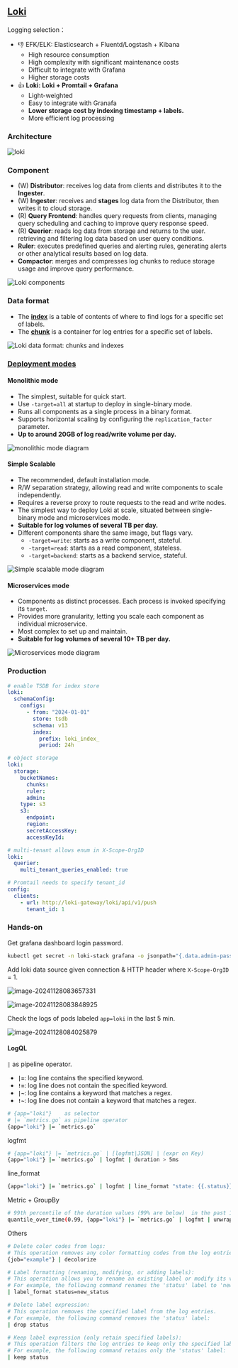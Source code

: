 ## [Loki](https://github.com/grafana/loki)

Logging selection：

- :thumbsdown: EFK/ELK: Elasticsearch + Fluentd/Logstash + Kibana
  - High resource consumption
  - High complexity with significant maintenance costs
  - Difficult to integrate with Grafana
  - Higher storage costs
- :thumbsup: **Loki: Loki + Promtail + Grafana**
  - Light-weighted
  - Easy to integrate with Granafa
  - **Lower storage cost by indexing timestamp + labels.**
  - More efficient log processing

### Architecture

![loki](Readme.assets/loki.png)

### Component

- (W) **Distributor**: receives log data from clients and distributes it to the **Ingester**.
- (W) **Ingester**: receives and **stages** log data from the Distributor, then writes it to cloud storage.
- (R) **Query Frontend**: handles query requests from clients, managing query scheduling and caching to improve query response speed.
- (R) **Querier**: reads log data from storage and returns to the user. retrieving and filtering log data based on user query conditions.
- **Ruler**: executes predefined queries and alerting rules, generating alerts or other analytical results based on log data.
- **Compactor**: merges and compresses log chunks to reduce storage usage and improve query performance.

![Loki components](https://grafana.com/docs/loki/latest/get-started/loki_architecture_components.svg)

### Data format

- The [**index**](https://grafana.com/docs/loki/latest/get-started/architecture/#index-format) is a table of contents of where to find logs for a specific set of labels.
- The [**chunk**](https://grafana.com/docs/loki/latest/get-started/architecture/#chunk-format) is a container for log entries for a specific set of labels.

![Loki data format: chunks and indexes](https://grafana.com/docs/loki/latest/get-started/chunks_diagram.png)

### [Deployment modes](https://grafana.com/docs/loki/latest/get-started/deployment-modes/)

#### Monolithic mode

- The simplest, suitable for quick start.
- Use `-target=all` at startup to deploy in single-binary mode.
- Runs all components as a single process in a binary format.
- Supports horizontal scaling by configuring the `replication_factor` parameter.
- **Up to around 20GB of log read/write volume per day.**

![monolithic mode diagram](https://grafana.com/docs/loki/latest/get-started/monolithic-mode.png)

#### Simple Scalable

- The recommended, default installation mode.
- R/W separation strategy, allowing read and write components to scale independently.
- Requires a reverse proxy to route requests to the read and write nodes.
- The simplest way to deploy Loki at scale, situated between single-binary mode and microservices mode.
- **Suitable for log volumes of several TB per day.**
- Different components share the same image, but flags vary.
  - `-target=write`: starts as a write component, stateful.
  - `-target=read`: starts as a read component, stateless.
  - `-target=backend`: starts as a backend service, stateful.

![Simple scalable mode diagram](https://grafana.com/docs/loki/latest/get-started/scalable-monolithic-mode.png)

#### Microservices mode

- Components as distinct processes. Each process is invoked specifying its `target`.
- Provides more granularity, letting you scale each component as individual microservice.
- Most complex to set up and maintain.
- **Suitable for log volumes of several 10+ TB per day.**

![Microservices mode diagram](https://grafana.com/docs/loki/latest/get-started/microservices-mode.png)

### Production

```yaml
# enable TSDB for index store
loki:
  schemaConfig:
    configs:
      - from: "2024-01-01"
        store: tsdb
        schema: v13
        index:
          prefix: loki_index_
          period: 24h
```

```yaml
# object storage
loki:
  storage:
    bucketNames:
      chunks:
      ruler: 
      admin: 
    type: s3
    s3:
      endpoint: 
      region: 
      secretAccessKey: 
      accessKeyId: 
```

```yaml
# multi-tenant allows enum in X-Scope-OrgID
loki:
  querier:
    multi_tenant_queries_enabled: true

# Promtail needs to specify tenant_id
config:
  clients:
    - url: http://loki-gateway/loki/api/v1/push
      tenant_id: 1
```

### Hands-on

Get grafana dashboard login password.

```bash
kubectl get secret -n loki-stack grafana -o jsonpath="{.data.admin-password}" | base64 -d; echo
```

Add loki data source given connection & HTTP header where `X-Scope-OrgID` = 1.

![image-20241128083657331](Readme.assets/image-20241128083657331.png)

![image-20241128083848925](Readme.assets/image-20241128083848925.png)

Check the logs of pods labeled `app=loki` in the last 5 min.

![image-20241128084025879](Readme.assets/image-20241128084025879.png)

#### LogQL

`|` as pipeline operator.

- **`|=`**: log line contains the specified keyword.
- **`!=`**: log line does not contain the specified keyword.
- **`|~`**: log line contains a keyword that matches a regex.
- **`!~`**: log line does not contain a keyword that matches a regex.

```bash
# {app="loki"}    as selector
# |= `metrics.go` as pipeline operator
{app="loki"} |= `metrics.go`
```

logfmt

```bash
# {app="loki"} |= `metrics.go` | [logfmt|JSON] | (expr on Key)
{app="loki"} |= `metrics.go` | logfmt | duration > 5ms
```

line_format

```bash
{app="loki"} |= `metrics.go` | logfmt | line_format "state: {{.status}} duration: {{.duration}}"
```

Metric + GroupBy

```bash
# 99th percentile of the duration values (99% are below)  in the past 1min.
quantile_over_time(0.99, {app="loki"} |= `metrics.go` | logfmt | unwrap duration(duration) [1m]) by (status)
```

Others

```bash
# Delete color codes from logs: 
# This operation removes any color formatting codes from the log entries.
{job="example"} | decolorize

# Label formatting (renaming, modifying, or adding labels): 
# This operation allows you to rename an existing label or modify its value.
# For example, the following command renames the 'status' label to 'new_status':
| label_format status=new_status

# Delete label expression: 
# This operation removes the specified label from the log entries.
# For example, the following command removes the 'status' label:
| drop status

# Keep label expression (only retain specified labels): 
# This operation filters the log entries to keep only the specified labels.
# For example, the following command retains only the 'status' label:
| keep status
```



